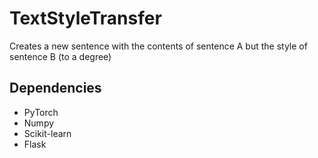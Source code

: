 # TextStyleTransfer
Creates a new sentence with the contents of sentence A but the style of sentence B (to a degree)

## Dependencies
- PyTorch
- Numpy
- Scikit-learn
- Flask
